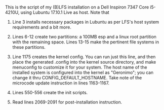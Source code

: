This is the script of my (B)LFS installation on a Dell Inspiron 7347 Core i5-4210U,
using Lubuntu 17.10.1 Live as host. Note that

1. Line 3 installs necessary packages in Lubuntu as per LFS's host system requirements
   and a bit more.

2. Lines 6-12 create two partitions: a 100MB esp and a linux root partition with the
   remaining space. Lines 13-15 make the pertinent file systems in these partitions.

3. Line 1175 creates the kernel config. You can run just this line, and then place the
   generated .config into the kernel source directory, and make menuconfig to customize
   it for your system. The host name of the installed system is configured into the
   kernel as "Geronimo"; you can change it thru CONFIG_DEFAULT_HOSTNAME. Take note of
   the microcode update instruction in lines 1163-1167.

4. Lines 550-556 create the init scripts.

4. Read lines 2069-2091 for post-installation instruction.
